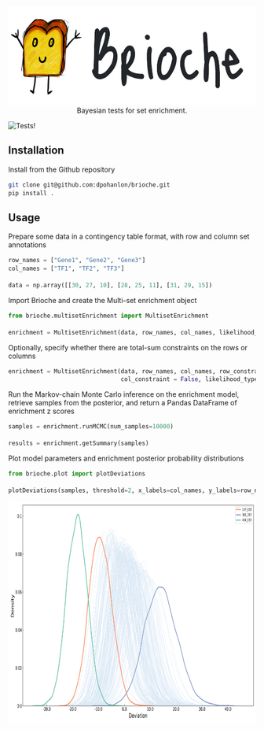 <p align="center">
  <img width="602" height="200" src="https://github.com/dpohanlon/brioche/blob/main/assets/brioche.png">
  <br>
  Bayesian tests for set enrichment.
</p>

![Tests!](https://github.com/dpohanlon/brioche/actions/workflows/python-package.yml/badge.svg)

Installation
---
Install from the Github repository
```bash
git clone git@github.com:dpohanlon/brioche.git
pip install .
```
Usage
---
Prepare some data in a contingency table format, with row and column set annotations
```python
row_names = ["Gene1", "Gene2", "Gene3"]
col_names = ["TF1", "TF2", "TF3"]

data = np.array([[30, 27, 10], [28, 25, 11], [31, 29, 15])
```
Import Brioche and create the Multi-set enrichment object
```python
from brioche.multisetEnrichment import MultisetEnrichment

enrichment = MultisetEnrichment(data, row_names, col_names, likelihood_type="sum")
```
Optionally, specify whether there are total-sum constraints on the rows or columns
```python
enrichment = MultisetEnrichment(data, row_names, col_names, row_constraint = True,
								col_constraint = False, likelihood_type="sum")
```
Run the Markov-chain Monte Carlo inference on the enrichment model, retrieve samples from the posterior, and return a Pandas DataFrame of enrichment z scores
```python
samples = enrichment.runMCMC(num_samples=10000)

results = enrichment.getSummary(samples)
```

Plot model parameters and enrichment posterior probability distributions
```python
from brioche.plot import plotDeviations

plotDeviations(samples, threshold=2, x_labels=col_names, y_labels=row_names, name="test-")
```

<p align="center">
  <img width="800" height="450" src="https://github.com/dpohanlon/brioche/blob/main/assets/deviations.png">
</p>
